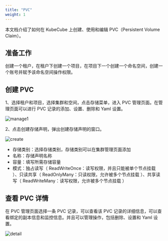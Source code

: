 ```yaml
---
title: "PVC"
weight: 1
---
```


本文档介绍了如何在 KubeCube 上创建、使用和编辑 PVC（Persistent Volume Claim）。

## 准备工作

创建一个租户，在租户下创建一个项目，在项目下一个创建一个命名空间，创建一个账号并赋予该命名空间操作权限。

## 创建 PVC

1、选择租户和项目，选择集群和空间，点击存储菜单，进入 PVC 管理页面。在管理页面可以进行 PVC 记录的添加、设置、删除和 Yaml 设置。

![manage1](/imgs/k8sres/storage/manage1.png)

2、点击创建存储声明，弹出创建存储声明的窗口。

![create](/imgs/k8sres/storage/create.png)

- 存储类别：选择存储类别，存储类别可以在集群管理页面添加
- 名称：存储声明名称
- 容量：填写所需存储容量
- 模式：独占读写（ ReadWriteOnce：读写权限，并且只能被单个节点挂载 ）、只读共享（ ReadOnlyMany：只读权限，允许被多个节点挂载 ）、共享读写（ ReadWriteMany：读写权限，允许被多个节点挂载 ）

## 查看 PVC 详情

在 PVC 管理页面选择一条 PVC 记录，可以查看该 PVC 记录的详细信息，可以查看绑定的副本信息和监控信息。并且可以管理操作，包括删除、设置和 Yaml 设置。

![detail](/imgs/k8sres/storage/detail.png)